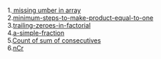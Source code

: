 
1.<a href="https://practice.geeksforgeeks.org/problems/missing-number-in-array1416/1"> missing umber in array </a><br>
2.<a href="https://practice.geeksforgeeks.org/problems/minimum-steps-to-make-product-equal-to-one/1/">minimum-steps-to-make-product-equal-to-one</a><br>
3.<a href="https://practice.geeksforgeeks.org/problems/trailing-zeroes-in-factorial5134/1">trailing-zeroes-in-factorial</a><br>
4.<a href="https://practice.geeksforgeeks.org/problems/a-simple-fraction0921/1">a-simple-fraction</a><br>
5.<a href="https://practice.geeksforgeeks.org/problems/count-of-sum-of-consecutives3741/1">Count of sum of consecutives</a><br>
6.<a href="https://practice.geeksforgeeks.org/problems/ncr1019/1/?difficulty[]=1&page=1&category[]=Mathematical&query=difficulty[]1page1category[]Mathematical">nCr</a><br>
